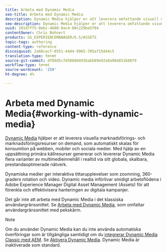 ```yaml
---
title: Arbeta med Dynamic Media
seo-title: Arbeta med Dynamic Media
description: Dynamic Media hjälper er att leverera omfattande visuell marknadsföring och marknadsföringsmaterial on demand, som automatiskt skalas för konsumtion på webben, mobiler och sociala medier. Med en uppsättning primära källresurser genererar och levererar Dynamic Media flera varianter av multimedieinnehåll i realtid via sitt globala, skalbara, prestandaoptimerade nätverk
seo-description: Dynamic Media hjälper er att leverera omfattande visuell marknadsföring och marknadsföringsmaterial on demand, som automatiskt skalas för konsumtion på webben, mobiler och sociala medier. Med en uppsättning primära källresurser genererar och levererar Dynamic Media flera varianter av multimedieinnehåll i realtid via sitt globala, skalbara, prestandaoptimerade nätverk
uuid: 201d7ff5-0ebc-4680-9ac4-00c229be5f04
contentOwner: Chris Bohnert
products: SG_EXPERIENCEMANAGER/6.5/ASSETS
topic-tags: authoring
content-type: reference
discoiquuid: 2a60cacf-0551-44d4-9965-705a715d44c5
translation-type: tm+mt
source-git-commit: df89d5cfd5060d493babb89e92a9a98e851b8879
workflow-type: tm+mt
source-wordcount: '250'
ht-degree: 4%

---
```



# Arbeta med Dynamic Media{#working-with-dynamic-media}

[Dynamic Media](https://www.adobe.com/solutions/web-experience-management/dynamic-media.html) hjälper er att leverera visuella marknadsförings- och marknadsföringsresurser on demand, som automatiskt skalas för konsumtion på webben, mobiler och sociala medier. Med hjälp av en uppsättning primära källresurser genererar och levererar Dynamic Media flera varianter av multimedieinnehåll i realtid via sitt globala, skalbara, prestandaoptimerade nätverk.

Dynamiska medier ger interaktiva tittarupplevelser som zoomning, 360-graders rotation och video. Dynamic media införlivar smidigt arbetsflödena i Adobe Experience Manager Digital Asset Management (Assets) för att förenkla och effektivisera hanteringen av digitala kampanjer.

Det går inte att arbeta med Dynamic Media i det klassiska användargränssnittet. Se [Arbeta med Dynamic Media,](/help/assets/dynamic-media.md) som omfattar användargränssnittet med pekskärm.

>[!NOTE]
>
>Om du använder Dynamic Media kan du inte använda automatiska överföringar som är tillgängliga samtidigt om du [integrerar Dynamic Media Classic med AEM](/help/sites-administering/scene7.md). Se [Aktivera Dynamic Media](/help/assets/config-dynamic.md#enabling-dynamic-media). Dynamic Media är inaktiverade som standard.

